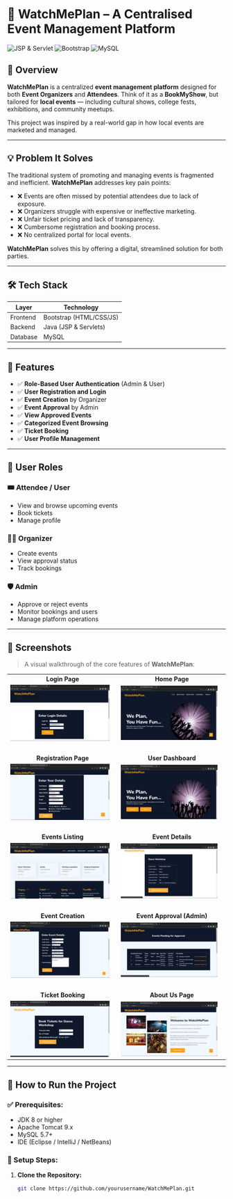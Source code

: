 # 🎫 WatchMePlan – A Centralised Event Management Platform

![JSP & Servlet](https://img.shields.io/badge/Backend-JSP%20%26%20Servlet-red)
![Bootstrap](https://img.shields.io/badge/Frontend-Bootstrap-blue)
![MySQL](https://img.shields.io/badge/Database-MySQL-yellow)


## 📍 Overview

**WatchMePlan** is a centralized **event management platform** designed for both **Event Organizers** and **Attendees**. Think of it as a **BookMyShow**, but tailored for **local events** — including cultural shows, college fests, exhibitions, and community meetups.

This project was inspired by a real-world gap in how local events are marketed and managed.

---

## 💡 Problem It Solves

The traditional system of promoting and managing events is fragmented and inefficient.
**WatchMePlan** addresses key pain points:

- ❌ Events are often missed by potential attendees due to lack of exposure.
- ❌ Organizers struggle with expensive or ineffective marketing.
- ❌ Unfair ticket pricing and lack of transparency.
- ❌ Cumbersome registration and booking process.
- ❌ No centralized portal for local events.

**WatchMePlan** solves this by offering a digital, streamlined solution for both parties.

---

## 🛠 Tech Stack

| Layer       | Technology         |
|------------|--------------------|
| Frontend    | Bootstrap (HTML/CSS/JS) |
| Backend     | Java (JSP & Servlets)   |
| Database    | MySQL             |

---

## 🔐 Features

- ✅ **Role-Based User Authentication** (Admin & User)
- ✅ **User Registration and Login**
- ✅ **Event Creation** by Organizer
- ✅ **Event Approval** by Admin
- ✅ **View Approved Events**
- ✅ **Categorized Event Browsing**
- ✅ **Ticket Booking**
- ✅ **User Profile Management**

---

## 👥 User Roles

### 🎟 Attendee / User
- View and browse upcoming events
- Book tickets
- Manage profile

### 🧑‍💼 Organizer
- Create events
- View approval status
- Track bookings

### 🛡 Admin
- Approve or reject events
- Monitor bookings and users
- Manage platform operations

---

## 📸 Screenshots

> A visual walkthrough of the core features of **WatchMePlan**:

<table>
  <tr>
    <td align="center"><strong>Login Page</strong></td>
    <td align="center"><strong>Home Page</strong></td>
  </tr>
  <tr>
    <td><img src="screenshots/Login.jpg" width="95%"/></td>
    <td><img src="screenshots/HomePage.jpg" width="95%"/></td>
  </tr>
  
  <tr><td colspan="2"><br/></td></tr>

  <tr>
    <td align="center"><strong>Registration Page</strong></td>
    <td align="center"><strong>User Dashboard</strong></td>
  </tr>
  <tr>
    <td><img src="screenshots/Registration.jpg" width="95%"/></td>
    <td><img src="screenshots/Dashboard.jpg" width="95%"/></td>
  </tr>
  
  <tr><td colspan="2"><br/></td></tr>

  <tr>
    <td align="center"><strong>Events Listing</strong></td>
    <td align="center"><strong>Event Details</strong></td>
  </tr>
  <tr>
    <td><img src="screenshots/Events.jpg" width="95%"/></td>
    <td><img src="screenshots/EventDetails.jpg" width="95%"/></td>
  </tr>
  
  <tr><td colspan="2"><br/></td></tr>

  <tr>
    <td align="center"><strong>Event Creation</strong></td>
    <td align="center"><strong>Event Approval (Admin)</strong></td>
  </tr>
  <tr>
    <td><img src="screenshots/EventCreation.jpg" width="95%"/></td>
    <td><img src="screenshots/EventApproval.jpg" width="95%"/></td>
  </tr>

  <tr><td colspan="2"><br/></td></tr>

  <tr>
    <td align="center"><strong>Ticket Booking</strong></td>
    <td align="center"><strong>About Us Page</strong></td>
  </tr>
  <tr>
    <td><img src="screenshots/TicketBooking.jpg" width="95%"/></td>
    <td><img src="screenshots/AboutUs.jpg" width="95%"/></td>
  </tr>
</table>

---

## 🚀 How to Run the Project

### ✅ Prerequisites:
- JDK 8 or higher
- Apache Tomcat 9.x
- MySQL 5.7+
- IDE (Eclipse / IntelliJ / NetBeans)

### 🔧 Setup Steps:

1. **Clone the Repository:**
   ```bash
   git clone https://github.com/yourusername/WatchMePlan.git
